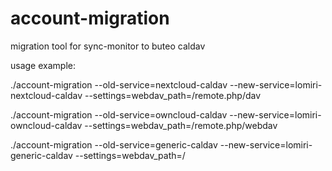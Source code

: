 # account-migration
migration tool for sync-monitor to buteo caldav

usage example:

./account-migration --old-service=nextcloud-caldav --new-service=lomiri-nextcloud-caldav --settings=webdav_path=/remote.php/dav

./account-migration --old-service=owncloud-caldav --new-service=lomiri-owncloud-caldav --settings=webdav_path=/remote.php/webdav

./account-migration --old-service=generic-caldav --new-service=lomiri-generic-caldav --settings=webdav_path=/

